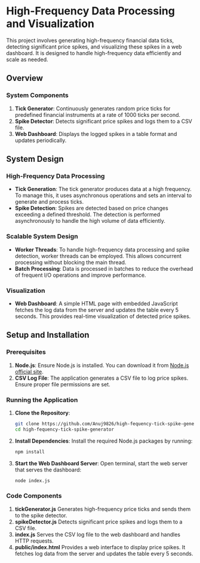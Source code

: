 # High-Frequency Data Processing and Visualization

This project involves generating high-frequency financial data ticks, detecting significant price spikes, and visualizing these spikes in a web dashboard. It is designed to handle high-frequency data efficiently and scale as needed.

## Overview

### System Components

1. **Tick Generator**: Continuously generates random price ticks for predefined financial instruments at a rate of 1000 ticks per second.
2. **Spike Detector**: Detects significant price spikes and logs them to a CSV file.
3. **Web Dashboard**: Displays the logged spikes in a table format and updates periodically.

## System Design

### High-Frequency Data Processing

- **Tick Generation**: The tick generator produces data at a high frequency. To manage this, it uses asynchronous operations and sets an interval to generate and process ticks.
- **Spike Detection**: Spikes are detected based on price changes exceeding a defined threshold. The detection is performed asynchronously to handle the high volume of data efficiently.

### Scalable System Design

- **Worker Threads**: To handle high-frequency data processing and spike detection, worker threads can be employed. This allows concurrent processing without blocking the main thread.
- **Batch Processing**: Data is processed in batches to reduce the overhead of frequent I/O operations and improve performance.

### Visualization

- **Web Dashboard**: A simple HTML page with embedded JavaScript fetches the log data from the server and updates the table every 5 seconds. This provides real-time visualization of detected price spikes.

## Setup and Installation

### Prerequisites

1. **Node.js**: Ensure Node.js is installed. You can download it from [Node.js official site](https://nodejs.org/).
2. **CSV Log File**: The application generates a CSV file to log price spikes. Ensure proper file permissions are set.

### Running the Application

1. **Clone the Repository**:
   ```sh
   git clone https://github.com/Anuj9826/high-fequency-tick-spike-generator.git
   cd high-fequency-tick-spike-generator

2. **Install Dependencies**:
   Install the required Node.js packages by running:
    ```sh
    npm install

3. **Start the Web Dashboard Server**:
   Open terminal, start the web server that serves the dashboard:
   ```sh
   node index.js

### Code Components
1. **tickGenerator.js** Generates high-frequency price ticks and sends them to the spike detector.
2. **spikeDetector.js** Detects significant price spikes and logs them to a CSV file.
3. **index.js** Serves the CSV log file to the web dashboard and handles HTTP requests.
4. **public/index.html** Provides a web interface to display price spikes. It fetches log data from the server and updates the table every 5 seconds.